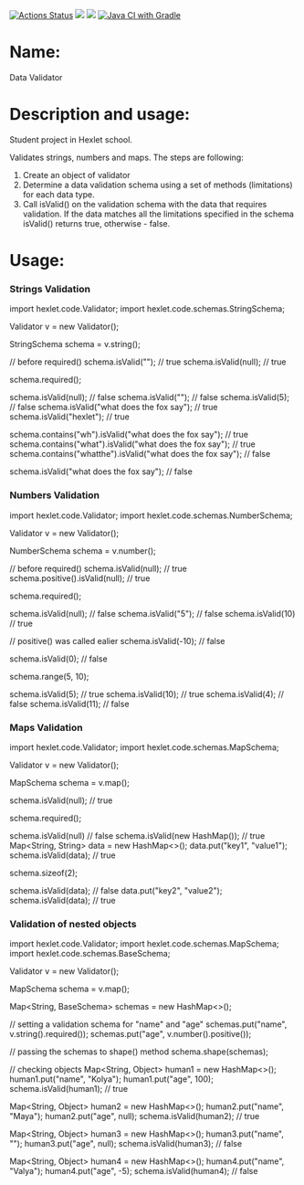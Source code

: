 [![Actions Status](https://github.com/corrente7/java-project-78/workflows/hexlet-check/badge.svg)](https://github.com/corrente7/java-project-78/actions)
<a href="https://codeclimate.com/github/corrente7/java-project-78/maintainability"><img src="https://api.codeclimate.com/v1/badges/dfbaec09a8f5ee525fb1/maintainability" /></a>
<a href="https://codeclimate.com/github/corrente7/java-project-78/test_coverage"><img src="https://api.codeclimate.com/v1/badges/dfbaec09a8f5ee525fb1/test_coverage" /></a>
[![Java CI with Gradle](https://github.com/corrente7/java-project-78/actions/workflows/main.yml/badge.svg)](https://github.com/corrente7/java-project-78/actions/workflows/main.yml)
# Name: # 
Data Validator

# Description and usage: # 
Student project in Hexlet school. 

Validates strings, numbers and maps.
The steps are following:
1) Create an object of validator
2) Determine a data validation schema using a set of methods (limitations) for each data type.
3) Call isValid() on the validation schema with the data that requires validation.
If the data matches all the limitations specified in the schema isValid() returns true, otherwise - false.

# Usage: # 
### Strings Validation ###

import hexlet.code.Validator;
import hexlet.code.schemas.StringSchema;

Validator v = new Validator();

StringSchema schema = v.string();

// before required()
schema.isValid(""); // true
schema.isValid(null); // true

schema.required();

schema.isValid(null); // false
schema.isValid(""); // false
schema.isValid(5); // false
schema.isValid("what does the fox say"); // true
schema.isValid("hexlet"); // true

schema.contains("wh").isValid("what does the fox say"); // true
schema.contains("what").isValid("what does the fox say"); // true
schema.contains("whatthe").isValid("what does the fox say"); // false

schema.isValid("what does the fox say"); // false

### Numbers Validation ###

import hexlet.code.Validator;
import hexlet.code.schemas.NumberSchema;

Validator v = new Validator();

NumberSchema schema = v.number();

// before required()
schema.isValid(null); // true
schema.positive().isValid(null); // true

schema.required();

schema.isValid(null); // false
schema.isValid("5"); // false
schema.isValid(10) // true

// positive() was called ealier
schema.isValid(-10); // false

schema.isValid(0); // false

schema.range(5, 10);

schema.isValid(5); // true
schema.isValid(10); // true
schema.isValid(4); // false
schema.isValid(11); // false

### Maps Validation ###

import hexlet.code.Validator;
import hexlet.code.schemas.MapSchema;

Validator v = new Validator();

MapSchema schema = v.map();

schema.isValid(null); // true

schema.required();

schema.isValid(null) // false
schema.isValid(new HashMap()); // true
Map<String, String> data = new HashMap<>();
data.put("key1", "value1");
schema.isValid(data); // true

schema.sizeof(2);

schema.isValid(data);  // false
data.put("key2", "value2");
schema.isValid(data); // true

### Validation of nested objects ###

import hexlet.code.Validator;
import hexlet.code.schemas.MapSchema;
import hexlet.code.schemas.BaseSchema;

Validator v = new Validator();

MapSchema schema = v.map();

Map<String, BaseSchema> schemas = new HashMap<>();

// setting a validation schema for "name" and "age"
schemas.put("name", v.string().required());
schemas.put("age", v.number().positive());

// passing the schemas to shape() method
schema.shape(schemas);

// checking objects
Map<String, Object> human1 = new HashMap<>();
human1.put("name", "Kolya");
human1.put("age", 100);
schema.isValid(human1); // true

Map<String, Object> human2 = new HashMap<>();
human2.put("name", "Maya");
human2.put("age", null);
schema.isValid(human2); // true

Map<String, Object> human3 = new HashMap<>();
human3.put("name", "");
human3.put("age", null);
schema.isValid(human3); // false

Map<String, Object> human4 = new HashMap<>();
human4.put("name", "Valya");
human4.put("age", -5);
schema.isValid(human4); // false

